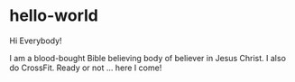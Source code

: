 # hello-world

Hi Everybody!

I am a blood-bought Bible believing body of believer in Jesus Christ. 
I also do CrossFit. 
Ready or not ... here I come!
